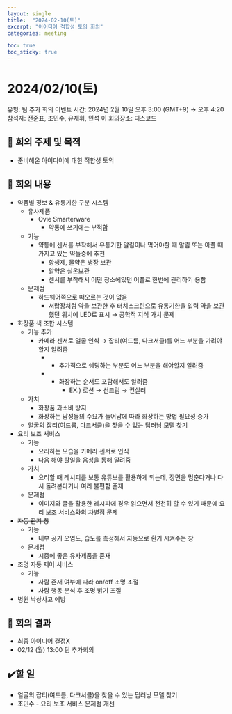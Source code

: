 ```yaml
---
layout: single
title:  "2024-02-10(토)"
excerpt: "아이디어 적합성 토의 회의"
categories: meeting

toc: true
toc_sticky: true
---
```



# 2024/02/10(토)

유형: 팀 추가 회의
이벤트 시간: 2024년 2월 10일 오후 3:00 (GMT+9) → 오후 4:20
참석자: 전준표, 조민수, 유재휘, 민석 이
회의장소: 디스코드

## 🔳 **회의 주제 및 목적**

- 준비해온 아이디어에 대한 적합성 토의

## 🔳 **회의 내용**

- 약품별 정보 & 유통기한 구분 시스템
    - 유사제품
        - Ovie Smarterware
            - 약통에 쓰기에는 부적합
    - 기능
        - 약통에 센서를 부착해서 유통기한 알림이나 먹어야할 때 알림 또는
        아플 때 가지고 있는 약들중에 추천
            - 항생제, 물약은 냉장 보관
            - 알약은 실온보관
            - 센서를 부착해서 어떤 장소에있던 어플로 한번에 관리하기 용함
    - 문제점
        - 하드웨어쪽으로 떠오르는 것이 없음
            - 서랍장처럼 약을 보관한 후 터치스크린으로 유통기한을 입력
            약을 보관했던 위치에 LED로 표시 → 공학적 지식 가치 문제
- 화장품 색 조합 시스템
    - 기능 추가
        - 카메라 센서로 얼굴 인식 → 잡티(여드름, 다크서클)를 어느 부분을 가려야 할지 알려줌
            - + 추가적으로 쉐딩하는 부분도 어느 부분을 해야할지 알려줌
            - + 화장하는 순서도 포함해서도 알려줌
                - EX.) 로션 → 선크림 → 컨실러
    - 가치
        - 화장품 과소비 방지
        - 화장하는 남성들의 수요가 늘어남에 따라 화장하는 방법 필요성 증가
    - 얼굴의 잡티(여드름, 다크서클)을 찾을 수 있는 딥러닝 모델 찾기
- 요리 보조 서비스
    - 기능
        - 요리하는 모습을 카메라 센서로 인식
        - 다음 해야 할일을 음성을 통해 알려줌
    - 가치
        - 요리할 때 레시피를 보통 유튜브를 활용하게 되는데, 장면을 멈춘다거나
        다시 돌려본다거나 여러 불편함 존재
    - 문제점
        - 이미지와 글을 활용한 레시피에 경우 읽으면서 천천히 할 수 있기 때문에
        요리 보조 서비스와의 차별점 문제
- ~~자동 환기 창~~
    - 기능
        - 내부 공기 오염도, 습도를 측정해서 자동으로 환기 시켜주는 창
    - 문제점
        - 시중에 좋은 유사제품을 존재
- 조명 자동 제어 서비스
    - 기능
        - 사람 존재 여부에 따라 on/off 조명 조절
        - 사람 행동 분석 후 조명 밝기 조절
- 병원 낙상사고 예방

## 🔳 **회의 결과**

- 최종 아이디어 결정X
- 02/12 (월) 13:00 팀 추가회의

## ✔️할 일

- 얼굴의 잡티(여드름, 다크서클)을 찾을 수 있는 딥러닝 모델 찾기
- 조민수 - 요리 보조 서비스 문제점 개선